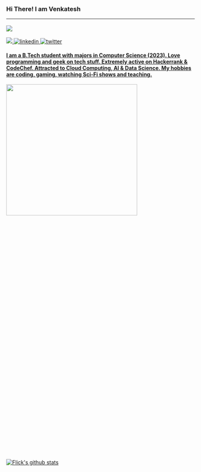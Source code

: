 ### Hi There! I am Venkatesh <hr><img src="https://camo.githubusercontent.com/e8443b00c5bd5c13e8ebcc0088a39e9d9959c4f183468cb81dbaa4abefcbce7c/68747470733a2f2f6b6f6d617265762e636f6d2f67687076632f3f757365726e616d653d4861736162657238">
<a href="mailto:venkigd8@gmail.com" target="_blank">
<img src="https://img.shields.io/badge/Gmail-D14836?style=for-the-badge&logo=gmail&logoColor=white" />
<a href="https://www.linkedin.com/in/venkatesh-dhongadi-ba2904187/" target="_blank">
<img src=https://img.shields.io/badge/linkedin-%231E77B5.svg?&style=for-the-badge&logo=linkedin&logoColor=white alt=linkedin style=“margin-bottom: 5px;” />
</a>
<a href="https://twitter.com/flick__23" target="_blank">
<img src=https://img.shields.io/badge/twitter-%2300acee.svg?&style=for-the-badge&logo=twitter&logoColor=white alt=twitter style=“margin-bottom: 5px;” />
  
#### I am a B.Tech student with majors in Computer Science (2023). Love programming and geek on tech stuff. Extremely active on Hackerrank & CodeChef. Attracted to Cloud Computing, AI & Data Science. My hobbies are coding, gaming, watching Sci-Fi shows and teaching.
<div>
<img src="https://camo.githubusercontent.com/3b7c592ede97b6138ffd4b1cc1541c2f3b11fd39/687474703a2f2f33312e6d656469612e74756d626c722e636f6d2f31376665613932306666333665663466356238373764353231366137616164392f74756d626c725f6d6f39786a65387a5a34317163626975666f315f313238302e676966" height="350px" width ="350px" align="left">

<div style="padding-top:1000px; paddomg-left:500px">
<img alt="Flick's github stats" src="https://github-readme-stats.vercel.app/api?username=flick-23&&show_icons=true&title_color=ffffff&icon_color=bb2acf&text_color=daf7dc&bg_color=151515" >
  </div>
</div>
